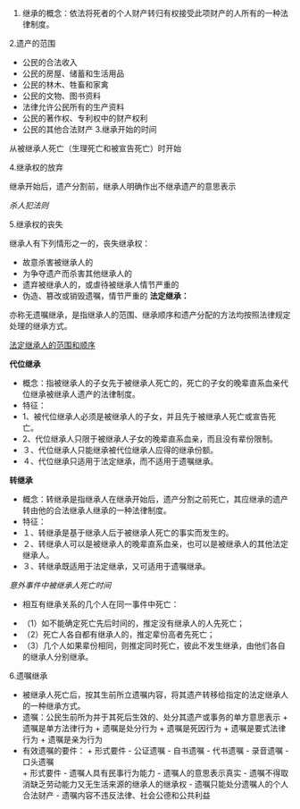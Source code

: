 1. 继承的概念：依法将死者的个人财产转归有权接受此项财产的人所有的一种法律制度。

2.遗产的范围
 + 公民的合法收入
 + 公民的房屋、储蓄和生活用品
 + 公民的林木、牲畜和家禽
 + 公民的文物、图书资料
 + 法律允许公民所有的生产资料
 + 公民的著作权、专利权中的财产权利
 + 公民的其他合法财产
3.继承开始的时间
     
 从被继承人死亡（生理死亡和被宣告死亡）时开始

4.继承权的放弃
      
  继承开始后，遗产分割前，继承人明确作出不继承遗产的意思表示
      
  *杀人犯法则*
    
5.继承权的丧失

   继承人有下列情形之一的，丧失继承权：
   + 故意杀害被继承人的
   + 为争夺遗产而杀害其他继承人的
   + 遗弃被继承人的，或虐待被继承人情节严重的
   + 伪造、篡改或销毁遗嘱，情节严重的
**法定继承：**

亦称无遗嘱继承，是指继承人的范围、继承顺序和遗产分配的方法均按照法律规定处理的继承方式。

[法定继承人的范围和顺序](https://github.com/SKIM937000/Virtue-Course/blob/master/%E7%BB%A7%E6%89%BF%E6%B3%95%E6%B3%95%E5%AE%9A%E7%BB%A7%E6%89%BF%E9%A1%BA%E5%BA%8F.png)

**代位继承**
  - 概念：指被继承人的子女先于被继承人死亡的，死亡的子女的晚辈直系血亲代位继承被继承人遗产的法律制度。
  - 特征：
- 1、被代位继承人必须是被继承人的子女，并且先于被继承人死亡或宣告死亡。
- 2、代位继承人只限于被继承人子女的晚辈直系血亲，而且没有辈份限制。
- ３、代位继承人只能继承被代位继承人应得的继承份额。
- ４、代位继承只适用于法定继承，而不适用于遗嘱继承。

**转继承**
  - 概念：转继承是指继承人在继承开始后，遗产分割之前死亡，其应继承的遗产转由他的合法继承人继承的一种法律制度。
  - 特征：
- １、转继承是基于继承人后于被继承人死亡的事实而发生的。
- ２、转继承人可以是被继承人的晚辈直系血亲，也可以是被继承人的其他法定继承人。
- ３、转继承既适用于法定继承，又可适用于遗嘱继承。

*意外事件中被继承人死亡时间*

  + 相互有继承关系的几个人在同一事件中死亡：
- （1）如不能确定死亡先后时间的，推定没有继承人的人先死亡；
- （2）死亡人各自都有继承人的，推定辈份高者先死亡；
- （3）几个人如果辈份相同，则推定同时死亡，彼此不发生继承，由他们各自的继承人分别继承。

6.遗嘱继承
 * 被继承人死亡后，按其生前所立遗嘱内容，将其遗产转移给指定的法定继承人的一种继承方式。
 * 遗嘱：公民生前所为并于其死后生效的、处分其遗产或事务的单方意思表示
          + 遗嘱是单方法律行为
          + 遗嘱是处分行为
          + 遗嘱是死因行为
          + 遗嘱是要式法律行为
          + 遗嘱是亲为行为
 * 有效遗嘱的要件：
          + 形式要件
           - 公证遗嘱
           - 自书遗嘱
           - 代书遗嘱
           - 录音遗嘱
           - 口头遗嘱  
          + 形式要件
           - 遗嘱人具有民事行为能力
           - 遗嘱人的意思表示真实
           - 遗嘱不得取消缺乏劳动能力又无生活来源的继承人的继承权
           - 遗嘱只能处分遗嘱人的个人合法财产
           - 遗嘱内容不违反法律、社会公德和公共利益


